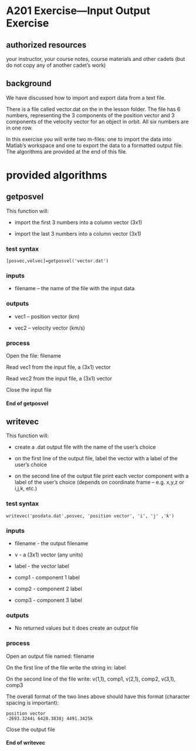 # A201 Exercise—Input Output Exercise

## authorized resources

 your instructor, your course notes, course materials and other cadets (but do not copy any of another cadet’s work)

## background

We have discussed how to import and export data from a text file. 

There is a file called vector.dat on the in the lesson folder. The file has 6 numbers, representing the 3 components of the position vector and 3 components of the velocity vector for an object in orbit. All six numbers are in one row. 

In this exercise you will write two m-files: one to import the data into Matlab’s workspace and one to export the data to a formatted output file. The algorithms are provided at the end of this file.

# provided algorithms

## getposvel

This function will:

- import the first 3 numbers into a column vector (3x1) 

- import the last 3 numbers into a column vector (3x1) 

### test syntax

`[posvec,velvec]=getposvel('vector.dat')`

### inputs

- filename – the name of the file with the input data

### outputs

- vec1 – position vector (km)

- vec2 – velocity vector (km/s)

### process

Open the file: filename

Read vec1 from the input file, a (3x1) vector

Read vec2 from the input file, a (3x1) vector

Close the input file

#### End of getposvel

## writevec

This function will:

- create a .dat output file with the name of the user’s choice

- on the first line of the output file, label the vector with a label of the user’s choice

- on the second line of the output file print each vector component with a label of the user’s choice  (depends on coordinate frame – e.g.  x,y,z or i,j,k, etc.)

### test syntax

`writevec('posdata.dat',posvec, 'position vector', 'i', 'j' ,'k')` 

### inputs

- filename           - the output filename           

- v                - a (3x1) vector (any units)

- label             - the vector label

- comp1            - component 1 label

- comp2            - component 2 label

- comp3            - component 3 label

### outputs

- No returned values but it does create an output file

### process

Open an output file named: filename

On the first line of the file write the string in: label

On the second line of the file write: v(1,1), comp1, v(2,1), comp2, v(3,1), comp3

The overall format of the two lines above should have this format (character spacing is important):

```
position vector
-2693.3244i 6428.3838j 4491.3425k 
```

Close the output file

#### End of writevec
